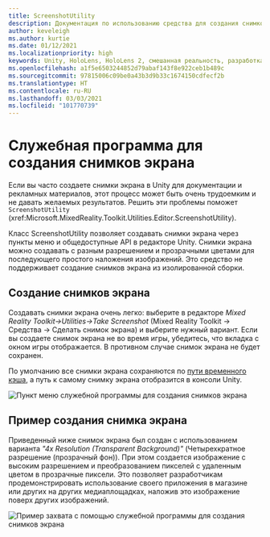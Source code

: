 ```yaml
---
title: ScreenshotUtility
description: Документация по использованию средства для создания снимков экрана в MRTK.
author: keveleigh
ms.author: kurtie
ms.date: 01/12/2021
ms.localizationpriority: high
keywords: Unity, HoloLens, HoloLens 2, смешанная реальность, разработка, MRTK
ms.openlocfilehash: a1f5e6503244852d79abaf143f8e922ceb1b489c
ms.sourcegitcommit: 97815006c09be0a43b3d9b33c1674150cdfecf2b
ms.translationtype: HT
ms.contentlocale: ru-RU
ms.lasthandoff: 03/03/2021
ms.locfileid: "101770739"
---
```

# <a name="screenshot-utility"></a>Служебная программа для создания снимков экрана

Если вы часто создаете снимки экрана в Unity для документации и рекламных материалов, этот процесс может быть очень трудоемким и не давать желаемых результатов. Решить эти проблемы поможет `ScreenshotUtility` (xref:Microsoft.MixedReality.Toolkit.Utilities.Editor.ScreenshotUtility).

Класс ScreenshotUtility позволяет создавать снимки экрана через пункты меню и общедоступные API в редакторе Unity. Снимки экрана можно создавать с разным разрешением и прозрачными цветами для последующего простого наложения изображений. Это средство не поддерживает создание снимков экрана из изолированной сборки.

## <a name="taking-screenshots"></a>Создание снимков экрана

Создавать снимки экрана очень легко: выберите в редакторе *Mixed Reality Toolkit->Utilities->Take Screenshot* (Mixed Reality Toolkit -> Средства -> Сделать снимок экрана) и выберите нужный вариант. Если вы создаете снимок экрана не во время игры, убедитесь, что вкладка с окном игры отображается. В противном случае снимок экрана не будет сохранен.

По умолчанию все снимки экрана сохраняются по [пути временного кэша](https://docs.unity3d.com/ScriptReference/Application-temporaryCachePath.html), а путь к самому снимку экрана отобразится в консоли Unity.

![Пункт меню служебной программы для создания снимков экрана](../images/screenshot-utility/MRTK_ScreenshotUtility_Menu_Item.png)

## <a name="example-screenshot-capture"></a>Пример создания снимка экрана

Приведенный ниже снимок экрана был создан с использованием варианта *"4x Resolution (Transparent Background)"* (Четырехкратное разрешение (прозрачный фон)). При этом создается изображение с высоким разрешением и преобразованием пикселей с удаленным цветом в прозрачные пиксели. Это позволяет разработчикам продемонстрировать использование своего приложения в магазине или других на других медиаплощадках, наложив это изображение поверх других изображений.

![Пример захвата с помощью служебной программы для создания снимков экрана](../images/screenshot-utility/MRTK_ScreenshotUtility_Example_Capture.png)
